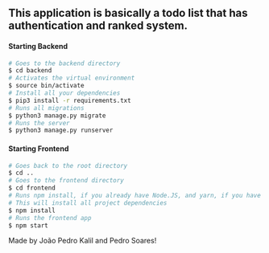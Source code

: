 ## This application is basically a todo list that has authentication and ranked system.

#### Starting Backend
```sh
# Goes to the backend directory
$ cd backend
# Activates the virtual environment
$ source bin/activate
# Install all your dependencies
$ pip3 install -r requirements.txt
# Runs all migrations
$ python3 manage.py migrate
# Runs the server
$ python3 manage.py runserver
```

#### Starting Frontend
```sh
# Goes back to the root directory 
$ cd ..
# Goes to the frontend directory
$ cd frontend
# Runs npm install, if you already have Node.JS, and yarn, if you have the Yarn Package Manager
# This will install all project dependencies
$ npm install
# Runs the frontend app
$ npm start
```

Made by João Pedro Kalil and Pedro Soares!
